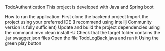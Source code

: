 TodoAuthentication
This project is developed with Java and Spring boot

How to run the application:
	First clone the backend project
	Import the project using your preferred IDE (I recommend using Intellij Community version is fully sufficient)
	Update and build the project dependencies using the command mvn clean install -U
	Check that the target folder contains the .jar swagger.json files
	Open the file TodoLogBack.java and run it Using the green play button
